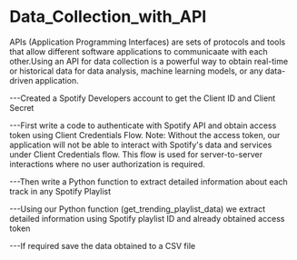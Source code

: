 # Data_Collection_with_API
APIs (Application Programming Interfaces) are sets of protocols and tools that allow different software applications to communicaate with each other.Using an API for data collection is a powerful way to obtain real-time or historical data for data analysis, machine learning models, or any data-driven application.


---Created a Spotify Developers account to get the Client ID and Client Secret

---First write a code to authenticate with Spotify API and obtain access token using Client Credentials Flow. 
Note: Without the access token, our application will not be able to interact with Spotify's data and services under Client Credentials flow. This flow is used for server-to-server interactions where no user authorization is required.

---Then write a Python function to extract detailed information about each track in any Spotify Playlist

---Using our Python function (get_trending_playlist_data) we extract detailed information using Spotify playlist ID and already obtained access token

---If required save the data obtained to a CSV file

